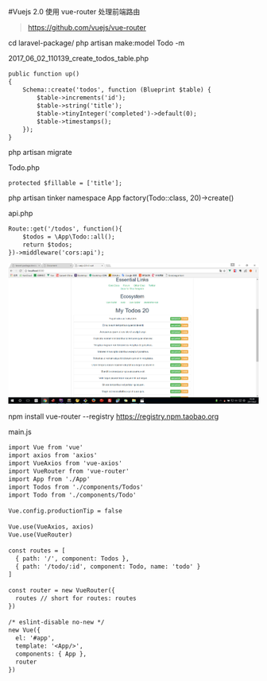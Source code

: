 #Vuejs 2.0 使用 vue-router 处理前端路由

>https://github.com/vuejs/vue-router

cd laravel-package/
php artisan make:model Todo -m

2017_06_02_110139_create_todos_table.php
```
public function up()
{
    Schema::create('todos', function (Blueprint $table) {
        $table->increments('id');
        $table->string('title');
        $table->tinyInteger('completed')->default(0);
        $table->timestamps();
    });
}
```

php artisan migrate

Todo.php
```
protected $fillable = ['title'];
```

php artisan tinker
namespace App
factory(Todo::class, 20)->create()

api.php
```
Route::get('/todos', function(){
    $todos = \App\Todo::all();
    return $todos;
})->middleware('cors:api');
```

![](image/screenshot_1496403289289.png)

npm install vue-router --registry https://registry.npm.taobao.org

main.js
```
import Vue from 'vue'
import axios from 'axios'
import VueAxios from 'vue-axios'
import VueRouter from 'vue-router'
import App from './App'
import Todos from './components/Todos'
import Todo from './components/Todo'

Vue.config.productionTip = false

Vue.use(VueAxios, axios)
Vue.use(VueRouter)

const routes = [
  { path: '/', component: Todos },
  { path: '/todo/:id', component: Todo, name: 'todo' }
]

const router = new VueRouter({
  routes // short for routes: routes
})

/* eslint-disable no-new */
new Vue({
  el: '#app',
  template: '<App/>',
  components: { App },
  router
})
```


